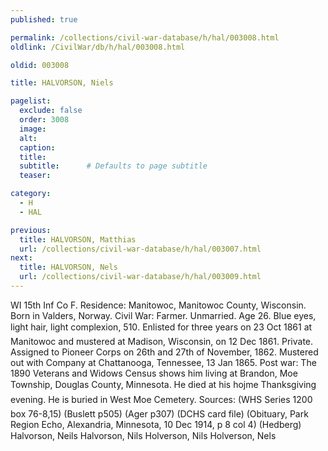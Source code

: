 ```yaml
---
published: true

permalink: /collections/civil-war-database/h/hal/003008.html
oldlink: /CivilWar/db/h/hal/003008.html

oldid: 003008

title: HALVORSON, Niels

pagelist:
  exclude: false
  order: 3008
  image: 
  alt:
  caption:
  title:
  subtitle:      # Defaults to page subtitle
  teaser:

category: 
  - H 
  - HAL

previous:
  title: HALVORSON, Matthias
  url: /collections/civil-war-database/h/hal/003007.html  
next:
  title: HALVORSON, Nels
  url: /collections/civil-war-database/h/hal/003009.html   
---
```

WI 15th Inf Co F. Residence: Manitowoc, Manitowoc County, Wisconsin. Born in Valders, Norway. Civil War: Farmer. Unmarried. Age 26. Blue eyes, light hair, light complexion, 5&#146;10&#148;. Enlisted for three years on 23 Oct 1861 at Manitowoc and mustered at Madison, Wisconsin, on 12 Dec 1861. Private. Assigned to Pioneer Corps on 26th and 27th of November, 1862. Mustered out with Company at Chattanooga, Tennessee, 13 Jan 1865. Post war: The 1890 Veterans and Widows Census shows him living at Brandon, Moe Township, Douglas County, Minnesota. He died &#147;at his hojme Thanksgiving evening&#148;. He is buried in West Moe Cemetery. Sources: (WHS Series 1200 box 76-8,15) (Buslett p505) (Ager p307) (DCHS card file) (Obituary, Park Region Echo, Alexandria, Minnesota, 10 Dec 1914, p 8 col 4) (Hedberg) &#147;Halvorson, Neils&#148; &#147;Halvorson, Nils&#148; &#147;Holverson, Nils&#148; &#147;Holverson, Nels&#148;